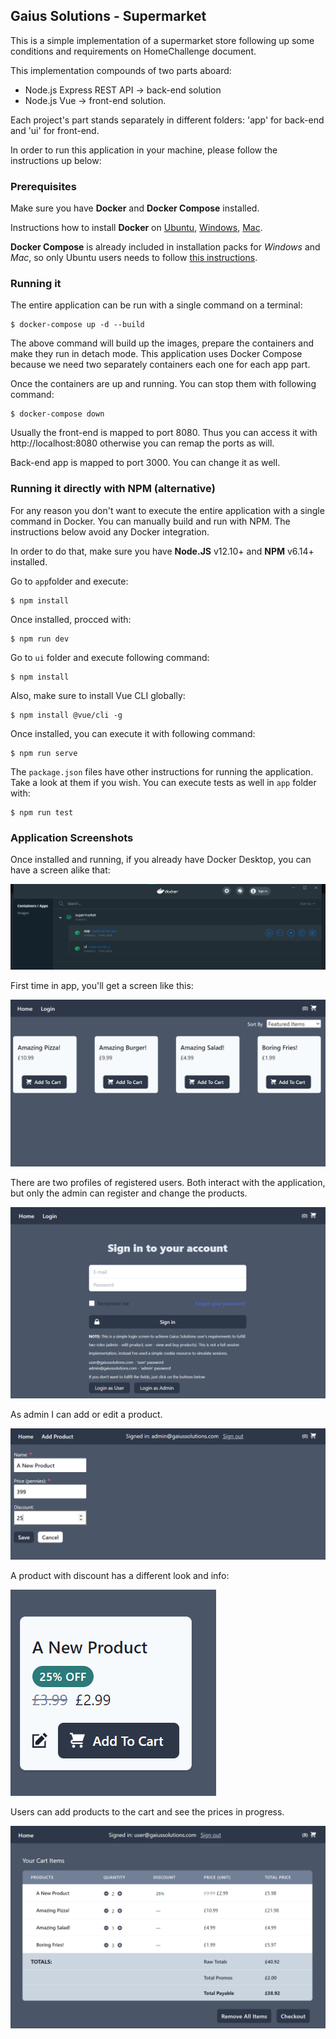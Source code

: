 ## Gaius Solutions - Supermarket

This is a simple implementation of a supermarket store following up some conditions and requirements on HomeChallenge document.

This implementation compounds of two parts aboard:

- Node.js Express REST API -> back-end solution
- Node.js Vue -> front-end solution.

Each project's part stands separately in different folders: 'app' for back-end and 'ui' for front-end.

In order to run this application in your machine, please follow the instructions up below:

### Prerequisites

Make sure you have **Docker** and **Docker Compose** installed.

Instructions how to install **Docker** on [Ubuntu](https://docs.docker.com/install/linux/docker-ce/ubuntu/), [Windows](https://docs.docker.com/docker-for-windows/install/), [Mac](https://docs.docker.com/docker-for-mac/install/).

**Docker Compose** is already included in installation packs for *Windows* and *Mac*, so only Ubuntu users needs to follow [this instructions](https://docs.docker.com/compose/install/).

### Running it

The entire application can be run with a single command on a terminal:

```
$ docker-compose up -d --build
```

The above command will build up the images, prepare the containers and make they run in detach mode. This application uses Docker Compose because we need two separately containers each one for each app part.

Once the containers are up and running. You can stop them with following command:

```
$ docker-compose down
```

Usually the front-end is mapped to port 8080. Thus you can access it with http://localhost:8080
otherwise you can remap the ports as will.

Back-end app is mapped to port 3000. You can change it as well.

### Running it directly with NPM (alternative)

For any reason you don't want to execute the entire application with a single command in Docker. You can manually build and run with NPM. The instructions below avoid any Docker integration.

In order to do that, make sure you have **Node.JS** v12.10+ and **NPM** v6.14+ installed.

Go to `app`folder and execute:

```
$ npm install
```

Once installed, procced with:

```
$ npm run dev
```

Go to `ui` folder and execute following command:

```
$ npm install
```

Also, make sure to install Vue CLI globally:

```
$ npm install @vue/cli -g
```

Once installed, you can execute it with following command:

```
$ npm run serve
```

The `package.json` files have other instructions for running the application. Take a look at them if you wish. You can execute tests as well in `app` folder with:

```
$ npm run test
```

### Application Screenshots

Once installed and running, if you already have Docker Desktop, you can have a screen alike that:

![docker desktop](https://github.com/inocencio/supermarket/blob/master/screens/d04.png)

First time in app, you'll get a screen like this:

![first screen](https://github.com/inocencio/supermarket/blob/master/screens/01.png)

There are two profiles of registered users. Both interact with the application, but only the admin can register and change the products.

![login screen](https://github.com/inocencio/supermarket/blob/master/screens/02.png)

As admin I can add or edit a product.

![login screen](https://github.com/inocencio/supermarket/blob/master/screens/03.png)

A product with discount has a different look and info:

![a new product with discount](https://github.com/inocencio/supermarket/blob/master/screens/04.png)

Users can add products to the cart and see the prices in progress.

![cart](https://github.com/inocencio/supermarket/blob/master/screens/05.png)